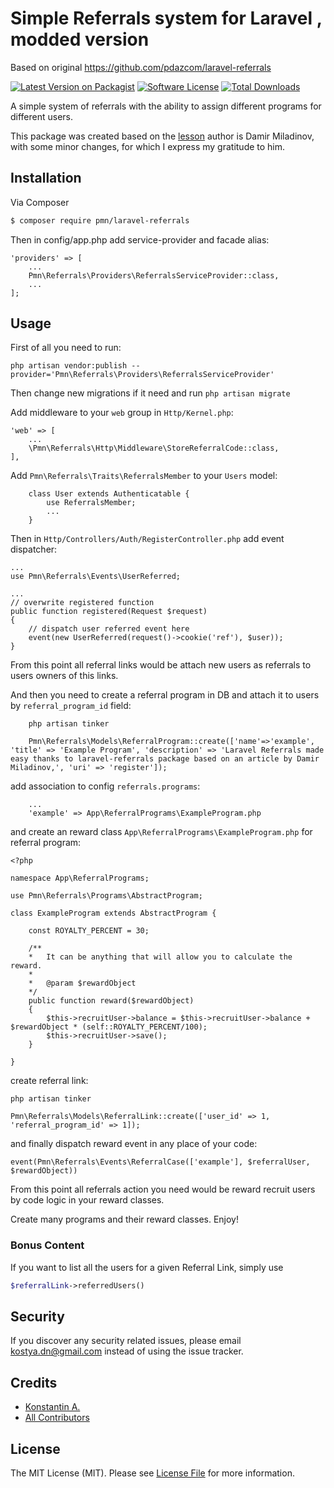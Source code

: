 # Simple Referrals system for Laravel , modded version 

Based on original https://github.com/pdazcom/laravel-referrals

[![Latest Version on Packagist][ico-version]][link-packagist]
[![Software License][ico-license]](LICENSE)
[![Total Downloads][ico-downloads]][link-downloads]

A simple system of referrals with the ability to assign different programs for different users.

This package was created based on the [lesson](https://blog.damirmiladinov.com/laravel/building-laravel-referral-system.html#.Wc4eA6xJaHo) 
author is Damir Miladinov, with some minor changes, for which I express my gratitude to him.

## Installation
Via Composer

``` bash
$ composer require pmn/laravel-referrals
```

Then in config/app.php add service-provider and facade alias:

```
'providers' => [
    ...
    Pmn\Referrals\Providers\ReferralsServiceProvider::class,
    ...
];
```

## Usage

First of all you need to run:
```
php artisan vendor:publish --provider='Pmn\Referrals\Providers\ReferralsServiceProvider' 
```
Then change new migrations if it need and run `php artisan migrate`

Add middleware to your `web` group in `Http/Kernel.php`:

```
'web' => [
    ...
    \Pmn\Referrals\Http\Middleware\StoreReferralCode::class,
],

```

Add `Pmn\Referrals\Traits\ReferralsMember` to your `Users` model:

```
    class User extends Authenticatable {
        use ReferralsMember;
        ...
    }
```

Then in `Http/Controllers/Auth/RegisterController.php` add event dispatcher:

```
...
use Pmn\Referrals\Events\UserReferred;

...
// overwrite registered function
public function registered(Request $request)
{
    // dispatch user referred event here
    event(new UserReferred(request()->cookie('ref'), $user));
}
```

From this point all referral links would be attach new users as referrals to users owners of this links.

And then you need to create a referral program in DB and attach it to users by `referral_program_id` field:

```
    php artisan tinker
    
    Pmn\Referrals\Models\ReferralProgram::create(['name'=>'example', 'title' => 'Example Program', 'description' => 'Laravel Referrals made easy thanks to laravel-referrals package based on an article by Damir Miladinov,', 'uri' => 'register']);
```

add association to config `referrals.programs`:
```
    ...
    'example' => App\ReferralPrograms\ExampleProgram.php
```
and create an reward class `App\ReferralPrograms\ExampleProgram.php` for referral program:

```
<?php

namespace App\ReferralPrograms;

use Pmn\Referrals\Programs\AbstractProgram;

class ExampleProgram extends AbstractProgram {

    const ROYALTY_PERCENT = 30;

    /**
    *   It can be anything that will allow you to calculate the reward.   
    * 
    *   @param $rewardObject
    */
    public function reward($rewardObject)
    {
        $this->recruitUser->balance = $this->recruitUser->balance + $rewardObject * (self::ROYALTY_PERCENT/100);
        $this->recruitUser->save();
    }

}
```

create referral link:
```
php artisan tinker

Pmn\Referrals\Models\ReferralLink::create(['user_id' => 1, 'referral_program_id' => 1]);
```

and finally dispatch reward event in any place of your code:

```
event(Pmn\Referrals\Events\ReferralCase(['example'], $referralUser, $rewardObject))
```

From this point all referrals action you need would be reward recruit users by code logic in your reward classes.

Create many programs and their reward classes. Enjoy!

### Bonus Content 

If you want to list all the users for a given Referral Link, simply use

```php
$referralLink->referredUsers()
```

## Security

If you discover any security related issues, please email kostya.dn@gmail.com instead of using the issue tracker.

## Credits

- [Konstantin A.][link-author]
- [All Contributors][link-contributors]

## License

The MIT License (MIT). Please see [License File](LICENSE) for more information.

[ico-version]: https://img.shields.io/packagist/v/pmn/laravel-referrals.svg?style=flat-square
[ico-license]: https://img.shields.io/badge/license-MIT-brightgreen.svg?style=flat-square
[ico-travis]: https://img.shields.io/travis/pmn/laravel-referrals/master.svg?style=flat-square
[ico-scrutinizer]: https://img.shields.io/scrutinizer/coverage/g/pmn/laravel-referrals.svg?style=flat-square
[ico-code-quality]: https://img.shields.io/scrutinizer/g/pmn/laravel-referrals.svg?style=flat-square
[ico-downloads]: https://img.shields.io/packagist/dt/pmn/laravel-referrals.svg?style=flat-square

[link-packagist]: https://packagist.org/packages/pmn/laravel-referrals
[link-travis]: https://travis-ci.org/pmn/laravel-referrals
[link-scrutinizer]: https://scrutinizer-ci.com/g/pmn/laravel-referrals/code-structure
[link-code-quality]: https://scrutinizer-ci.com/g/pmn/laravel-referrals
[link-downloads]: https://packagist.org/packages/pmn/laravel-referrals
[link-author]: https://github.com/pmn
[link-contributors]: ../../contributors
